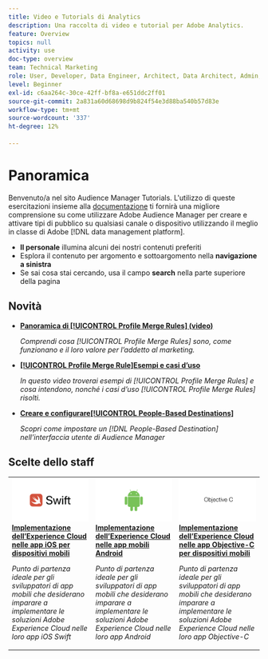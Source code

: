 ```yaml
---
title: Video e Tutorials di Analytics
description: Una raccolta di video e tutorial per Adobe Analytics.
feature: Overview
topics: null
activity: use
doc-type: overview
team: Technical Marketing
role: User, Developer, Data Engineer, Architect, Data Architect, Admin, Leader
level: Beginner
exl-id: c6aa264c-30ce-42ff-bf8a-e651ddc2ff01
source-git-commit: 2a831a60d68698d9b824f54e3d88ba540b57d83e
workflow-type: tm+mt
source-wordcount: '337'
ht-degree: 12%

---
```


# Panoramica

Benvenuto/a nel sito Audience Manager Tutorials.  L&#39;utilizzo di queste esercitazioni insieme alla [documentazione](https://experienceleague.adobe.com/docs/audience-manager/user-guide/aam-home.html) ti fornirà una migliore comprensione su come utilizzare Adobe Audience Manager per creare e attivare tipi di pubblico su qualsiasi canale o dispositivo utilizzando il meglio in classe di Adobe [!DNL data management platform].

* **Il personale** illumina alcuni dei nostri contenuti preferiti
* Esplora il contenuto per argomento e sottoargomento nella **navigazione a sinistra**
* Se sai cosa stai cercando, usa il campo **search** nella parte superiore della pagina

## Novità

* **[Panoramica di  [!UICONTROL Profile Merge Rules] (video)](build-and-manage-audiences/profile-merge/overview-of-profile-merge-rules.md)**

   *Comprendi cosa  [!UICONTROL Profile Merge Rules] sono, come funzionano e il loro valore per l’addetto al marketing.*

* **[[!UICONTROL Profile Merge Rule]Esempi e casi d’uso](build-and-manage-audiences/profile-merge/profile-merge-rule-examples-and-use-cases.md)**

   *In questo video troverai esempi di  [!UICONTROL Profile Merge Rules] e cosa intendono, nonché i casi d’uso  [!UICONTROL Profile Merge Rules] risolti.*

* **[Creare e configurare[!UICONTROL People-Based Destinations]](data-activation/people-based-destinations/create-and-configure-people-based-destinations.md)**

   *Scopri come impostare un  [!DNL People-Based Destination] nell’interfaccia utente di Audience Manager*

## Scelte dello staff

<table>
<tr>
  <td>
    <a href="https://experienceleague.adobe.com/docs/launch-learn/implementing-in-mobile-ios-swift-apps-with-launch/index.html?lang=en">
      <img alt="immagine miniatura per l’esercitazione "Implementazione dell’Experience Cloud nelle applicazioni iOS Swift per dispositivi mobili"" src="assets/thumb_swift.png" />
    </a>
    <div>
      <a href="https://experienceleague.adobe.com/docs/launch-learn/implementing-in-mobile-ios-swift-apps-with-launch/index.html?lang=en">
    <strong>Implementazione dell’Experience Cloud nelle app iOS per dispositivi mobili</strong>
    </a>
    </div>
    <p>
    <em>Punto di partenza ideale per gli sviluppatori di app mobili che desiderano imparare a implementare le soluzioni Adobe Experience Cloud nelle loro app iOS Swift</em>
    <p>
  </td>
  <td>
    <a href="https://experienceleague.adobe.com/docs/launch-learn/implementing-in-mobile-android-apps-with-launch/index.html?lang=en">
      <img alt="immagine miniatura per il tutorial "Implementazione dell’Experience Cloud nelle applicazioni Android per dispositivi mobili"" src="assets/thumb_android.png" />
    </a>
    <div>
      <a href="https://experienceleague.adobe.com/docs/launch-learn/implementing-in-mobile-android-apps-with-launch/index.html?lang=en">
    <strong>Implementazione dell’Experience Cloud nelle app mobili Android</strong>
    </a>
    </div>
    <p>
    <em>Punto di partenza ideale per gli sviluppatori di app mobili che desiderano imparare a implementare le soluzioni Adobe Experience Cloud nelle loro app Android</em>
    <p>
  </td>
  <td>
    <a href="https://experienceleague.adobe.com/docs/launch-learn/implementing-in-mobile-ios-objective-c-apps-with-launch/index.html?lang=en">
      <img alt="immagine miniatura per l’esercitazione "Implementazione dell’Experience Cloud nelle applicazioni Objective-C per dispositivi mobili"" src="assets/thumb_objective_c.png" />
    </a>
    <div>
      <a href="https://experienceleague.adobe.com/docs/launch-learn/implementing-in-mobile-ios-objective-c-apps-with-launch/index.html?lang=en">
    <strong>Implementazione dell’Experience Cloud nelle app Objective-C per dispositivi mobili</strong>
    </a>
    </div>
    <p>
    <em>Punto di partenza ideale per gli sviluppatori di app mobili che desiderano imparare a implementare le soluzioni Adobe Experience Cloud nelle loro app Objective-C</em>
    <p>
  </td>
</tr>
</table>
